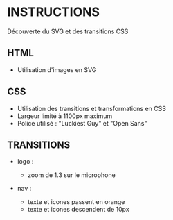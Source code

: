 # INSTRUCTIONS
Découverte du SVG et des transitions CSS

## HTML
- Utilisation d'images en SVG

## CSS
- Utilisation des transitions et transformations en CSS
- Largeur limité à 1100px maximum
- Police utilisé : "Luckiest Guy" et "Open Sans"

## TRANSITIONS
- logo :
    - zoom de 1.3 sur le microphone

- nav :
    - texte et icones passent en orange
    - texte et icones descendent de 10px